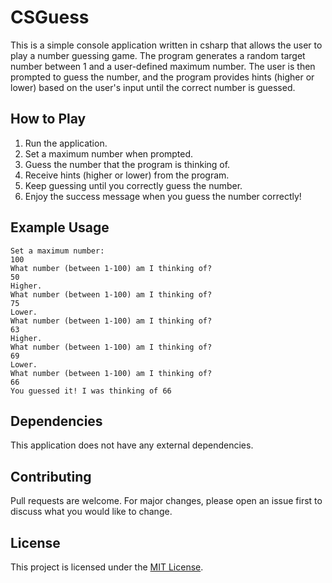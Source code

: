 # CSGuess

This is a simple console application written in csharp that allows the user to play a number guessing game. The program generates a random target number between 1 and a user-defined maximum number. The user is then prompted to guess the number, and the program provides hints (higher or lower) based on the user's input until the correct number is guessed.

## How to Play

1. Run the application.
2. Set a maximum number when prompted.
3. Guess the number that the program is thinking of.
4. Receive hints (higher or lower) from the program.
5. Keep guessing until you correctly guess the number.
6. Enjoy the success message when you guess the number correctly!

## Example Usage

```
Set a maximum number:
100
What number (between 1-100) am I thinking of?
50
Higher.
What number (between 1-100) am I thinking of?
75
Lower.
What number (between 1-100) am I thinking of?
63
Higher.
What number (between 1-100) am I thinking of?
69
Lower.
What number (between 1-100) am I thinking of?
66
You guessed it! I was thinking of 66

```

## Dependencies

This application does not have any external dependencies.

## Contributing

Pull requests are welcome. For major changes, please open an issue first to discuss what you would like to change.

## License

This project is licensed under the [MIT License](https://opensource.org/licenses/MIT).
